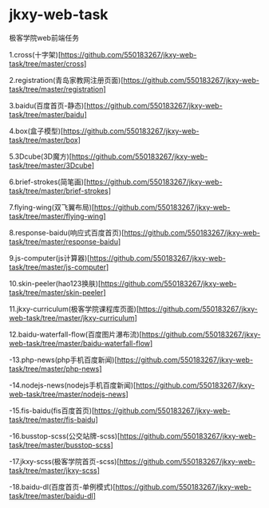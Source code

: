 # jkxy-web-task
极客学院web前端任务

1.cross(十字架)[https://github.com/550183267/jkxy-web-task/tree/master/cross]

2.registration(青岛家教网注册页面)[https://github.com/550183267/jkxy-web-task/tree/master/registration]

3.baidu(百度首页-静态)[https://github.com/550183267/jkxy-web-task/tree/master/baidu]

4.box(盒子模型)[https://github.com/550183267/jkxy-web-task/tree/master/box]

5.3Dcube(3D魔方)[https://github.com/550183267/jkxy-web-task/tree/master/3Dcube]

6.brief-strokes(简笔画)[https://github.com/550183267/jkxy-web-task/tree/master/brief-strokes]

7.flying-wing(双飞翼布局)[https://github.com/550183267/jkxy-web-task/tree/master/flying-wing]

8.response-baidu(响应式百度首页)[https://github.com/550183267/jkxy-web-task/tree/master/response-baidu]

9.js-computer(js计算器)[https://github.com/550183267/jkxy-web-task/tree/master/js-computer]

10.skin-peeler(hao123换肤)[https://github.com/550183267/jkxy-web-task/tree/master/skin-peeler]

11.jkxy-curriculum(极客学院课程库页面)[https://github.com/550183267/jkxy-web-task/tree/master/jkxy-curriculum]

12.baidu-waterfall-flow(百度图片瀑布流)[https://github.com/550183267/jkxy-web-task/tree/master/baidu-waterfall-flow]

-13.php-news(php手机百度新闻)[https://github.com/550183267/jkxy-web-task/tree/master/php-news]

-14.nodejs-news(nodejs手机百度新闻)[https://github.com/550183267/jkxy-web-task/tree/master/nodejs-news]

-15.fis-baidu(fis百度首页)[https://github.com/550183267/jkxy-web-task/tree/master/fis-baidu]

-16.busstop-scss(公交站牌-scss)[https://github.com/550183267/jkxy-web-task/tree/master/busstop-scss]

-17.jkxy-scss(极客学院首页-scss)[https://github.com/550183267/jkxy-web-task/tree/master/jkxy-scss]

-18.baidu-dl(百度首页-单例模式)[https://github.com/550183267/jkxy-web-task/tree/master/baidu-dl]

